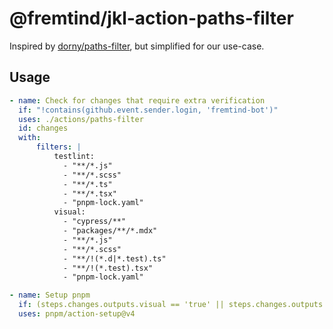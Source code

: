 # @fremtind/jkl-action-paths-filter

Inspired by [dorny/paths-filter](https://github.com/dorny/paths-filter), but simplified for our use-case.

## Usage

```yaml
- name: Check for changes that require extra verification
  if: "!contains(github.event.sender.login, 'fremtind-bot')"
  uses: ./actions/paths-filter
  id: changes
  with:
      filters: |
          testlint:
            - "**/*.js"
            - "**/*.scss"
            - "**/*.ts"
            - "**/*.tsx"
            - "pnpm-lock.yaml"
          visual:
            - "cypress/**"
            - "packages/**/*.mdx"
            - "**/*.js"
            - "**/*.scss"
            - "**/!(*.d|*.test).ts"
            - "**/!(*.test).tsx"
            - "pnpm-lock.yaml"

- name: Setup pnpm
  if: (steps.changes.outputs.visual == 'true' || steps.changes.outputs.testlint == 'true') && !contains(github.event.sender.login, 'fremtind-bot')
  uses: pnpm/action-setup@v4
```
